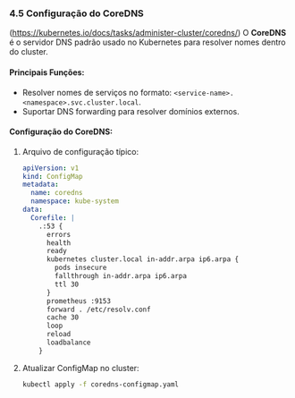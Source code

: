 ### **4.5 Configuração do CoreDNS**
(https://kubernetes.io/docs/tasks/administer-cluster/coredns/)
O **CoreDNS** é o servidor DNS padrão usado no Kubernetes para resolver nomes dentro do cluster.

#### **Principais Funções:**
- Resolver nomes de serviços no formato: `<service-name>.<namespace>.svc.cluster.local`.
- Suportar DNS forwarding para resolver domínios externos.

#### **Configuração do CoreDNS:**
1. Arquivo de configuração típico:  
   ```yaml
   apiVersion: v1
   kind: ConfigMap
   metadata:
     name: coredns
     namespace: kube-system
   data:
     Corefile: |
       .:53 {
         errors
         health
         ready
         kubernetes cluster.local in-addr.arpa ip6.arpa {
           pods insecure
           fallthrough in-addr.arpa ip6.arpa
           ttl 30
         }
         prometheus :9153
         forward . /etc/resolv.conf
         cache 30
         loop
         reload
         loadbalance
       }
   ```

2. Atualizar ConfigMap no cluster:  
   ```bash
   kubectl apply -f coredns-configmap.yaml
   ```
